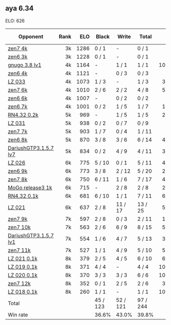 ## aya 6.34 ##

ELO: 626

Opponent | Rank | ELO | Black | Write | Total | Win rate
---------|-----:|----:|-------|-------|-------|-------:
[zen7 4k](zen7%204k.md) | 3k | 1286 | 0 / 1 | - | 0 / 1 | 0.0%
[zen6 3k](zen6%203k.md) | 3k | 1228 | 0 / 1 | - | 0 / 1 | 0.0%
[gnugo 3.8 lv1](gnugo%203.8%20lv1.md) | 4k | 1164 | - | 1 / 1 | 1 / 1 | 100.0%
[zen6 4k](zen6%204k.md) | 4k | 1121 | - | 0 / 3 | 0 / 3 | 0.0%
[LZ 033](LZ%20033.md) | 4k | 1073 | 1 / 3 | - | 1 / 3 | 33.3%
[zen7 6k](zen7%206k.md) | 4k | 1010 | 2 / 6 | 2 / 2 | 4 / 8 | 50.0%
[zen6 6k](zen6%206k.md) | 4k | 1007 | - | 0 / 2 | 0 / 2 | 0.0%
[zen6 7k](zen6%207k.md) | 4k | 1001 | 0 / 2 | 1 / 5 | 1 / 7 | 14.3%
[RN4.32 0.2k](RN4.32%200.2k.md) | 5k | 969 | - | 1 / 5 | 1 / 5 | 20.0%
[LZ 031](LZ%20031.md) | 5k | 938 | 0 / 2 | 0 / 7 | 0 / 9 | 0.0%
[zen7 7k](zen7%207k.md) | 5k | 903 | 1 / 7 | 0 / 4 | 1 / 11 | 9.1%
[zen6 8k](zen6%208k.md) | 5k | 870 | 3 / 8 | 3 / 6 | 6 / 14 | 42.9%
[DariushGTP3.1.5.7 lv7](DariushGTP3.1.5.7%20lv7.md) | 5k | 834 | 0 / 2 | 4 / 9 | 4 / 11 | 36.4%
[LZ 026](LZ%20026.md) | 6k | 775 | 5 / 10 | 0 / 1 | 5 / 11 | 45.5%
[zen6 9k](zen6%209k.md) | 6k | 773 | 3 / 8 | 2 / 12 | 5 / 20 | 25.0%
[zen7 8k](zen7%208k.md) | 6k | 750 | 6 / 11 | 1 / 6 | 7 / 17 | 41.2%
[MoGo release3 1k](MoGo%20release3%201k.md) | 6k | 715 | - | 2 / 8 | 2 / 8 | 25.0%
[RN4.32 0.1k](RN4.32%200.1k.md) | 6k | 681 | 6 / 10 | 1 / 1 | 7 / 11 | 63.6%
[LZ 021](LZ%20021.md) | 6k | 637 | 2 / 8 | 11 / 17 | 13 / 25 | 52.0%
[zen7 9k](zen7%209k.md) | 7k | 597 | 2 / 8 | 0 / 3 | 2 / 11 | 18.2%
[zen7 10k](zen7%2010k.md) | 7k | 563 | 2 / 6 | 6 / 9 | 8 / 15 | 53.3%
[DariushGTP3.1.5.7 lv1](DariushGTP3.1.5.7%20lv1.md) | 7k | 554 | 1 / 6 | 4 / 7 | 5 / 13 | 38.5%
[zen7 11k](zen7%2011k.md) | 7k | 527 | 1 / 1 | 4 / 9 | 5 / 10 | 50.0%
[LZ 021 0.1k](LZ%20021%200.1k.md) | 8k | 379 | 2 / 5 | 4 / 5 | 6 / 10 | 60.0%
[LZ 019 0.1k](LZ%20019%200.1k.md) | 8k | 371 | 4 / 4 | - | 4 / 4 | 100.0%
[LZ 020 0.1k](LZ%20020%200.1k.md) | 8k | 370 | 3 / 3 | 3 / 3 | 6 / 6 | 100.0%
[zen7 12k](zen7%2012k.md) | 8k | 352 | 0 / 1 | 2 / 5 | 2 / 6 | 33.3%
[LZ 018 0.1k](LZ%20018%200.1k.md) | 8k | 260 | 1 / 1 | - | 1 / 1 | 100.0%
Total | | | 45 / 123 | 52 / 121 | 97 / 244 | 
Win rate| | | 36.6% | 43.0% | 39.8% | 
